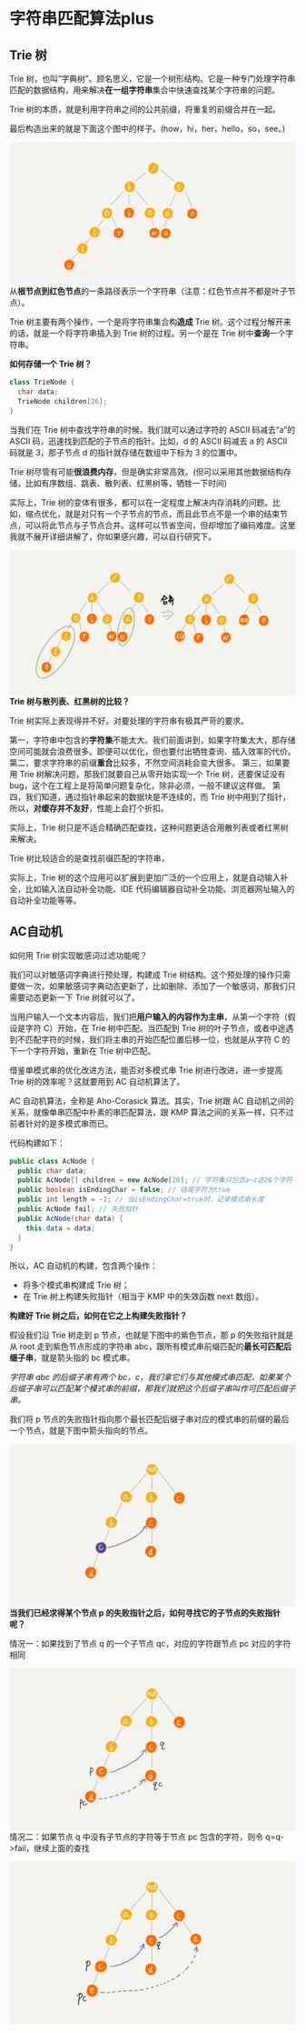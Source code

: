 # 字符串匹配算法plus

## Trie 树

Trie 树，也叫“字典树”。顾名思义，它是一个树形结构。它是一种专门处理字符串匹配的数据结构，用来解决**在一组字符串**集合中快速查找某个字符串的问题。

Trie 树的本质，就是利用字符串之间的公共前缀，将重复的前缀合并在一起。

最后构造出来的就是下面这个图中的样子。(how，hi，her，hello，so，see。)

<img src="trie-tree01.webp" align=left style="zoom: 50%;" />

从**根节点到红色节点**的一条路径表示一个字符串（注意：红色节点并不都是叶子节点）。

Trie 树主要有两个操作，一个是将字符串集合构**造成** Trie 树。这个过程分解开来的话，就是一个将字符串插入到 Trie 树的过程。另一个是在 Trie 树中**查询**一个字符串。

**如何存储一个 Trie 树？**

```java
class TrieNode {
  char data;
  TrieNode children[26];
}
```

当我们在 Trie 树中查找字符串的时候，我们就可以通过字符的 ASCII 码减去“a”的 ASCII 码，迅速找到匹配的子节点的指针。比如，d 的 ASCII 码减去 a 的 ASCII 码就是 3，那子节点 d 的指针就存储在数组中下标为 3 的位置中。

Trie 树尽管有可能**很浪费内存**，但是确实非常高效。(但可以采用其他数据结构存储，比如有序数组、跳表、散列表、红黑树等，牺牲一下时间)

实际上，Trie 树的变体有很多，都可以在一定程度上解决内存消耗的问题。比如，缩点优化，就是对只有一个子节点的节点，而且此节点不是一个串的结束节点，可以将此节点与子节点合并。这样可以节省空间，但却增加了编码难度。这里我就不展开详细讲解了，你如果感兴趣，可以自行研究下。

<img src="trie-tree02.webp" align=left style="zoom: 50%;" />

**Trie 树与散列表、红黑树的比较？**

Trie 树实际上表现得并不好。对要处理的字符串有极其严苛的要求。

第一，字符串中包含的**字符集**不能太大。我们前面讲到，如果字符集太大，那存储空间可能就会浪费很多。即便可以优化，但也要付出牺牲查询、插入效率的代价。
第二，要求字符串的前缀**重合**比较多，不然空间消耗会变大很多。
第三，如果要用 Trie 树解决问题，那我们就要自己从零开始实现一个 Trie 树，还要保证没有 bug，这个在工程上是将简单问题复杂化，除非必须，一般不建议这样做。
第四，我们知道，通过指针串起来的数据块是不连续的，而 Trie 树中用到了指针，所以，**对缓存并不友好**，性能上会打个折扣。

实际上，Trie 树只是不适合精确匹配查找，这种问题更适合用散列表或者红黑树来解决。

Trie 树比较适合的是查找前缀匹配的字符串，

实际上，Trie 树的这个应用可以扩展到更加广泛的一个应用上，就是自动输入补全，比如输入法自动补全功能、IDE 代码编辑器自动补全功能、浏览器网址输入的自动补全功能等等。

## AC自动机

如何用 Trie 树实现敏感词过滤功能呢？

我们可以对敏感词字典进行预处理，构建成 Trie 树结构。这个预处理的操作只需要做一次，如果敏感词字典动态更新了，比如删除、添加了一个敏感词，那我们只需要动态更新一下 Trie 树就可以了。

当用户输入一个文本内容后，我们把**用户输入的内容作为主串**，从第一个字符（假设是字符 C）开始，在 Trie 树中匹配。当匹配到 Trie 树的叶子节点，或者中途遇到不匹配字符的时候，我们将主串的开始匹配位置后移一位，也就是从字符 C 的下一个字符开始，重新在 Trie 树中匹配。

借鉴单模式串的优化改进方法，能否对多模式串 Trie 树进行改进，进一步提高 Trie 树的效率呢？这就要用到 AC 自动机算法了。

AC 自动机算法，全称是 Aho-Corasick 算法。其实，Trie 树跟 AC 自动机之间的关系，就像单串匹配中朴素的串匹配算法，跟 KMP 算法之间的关系一样，只不过前者针对的是多模式串而已。

代码构建如下：

```java
public class AcNode {
  public char data; 
  public AcNode[] children = new AcNode[26]; // 字符集只包含a~z这26个字符
  public boolean isEndingChar = false; // 结尾字符为true
  public int length = -1; // 当isEndingChar=true时，记录模式串长度
  public AcNode fail; // 失败指针
  public AcNode(char data) {
    this.data = data;
  }
}
```

所以，AC 自动机的构建，包含两个操作：

- 将多个模式串构建成 Trie 树；
- 在 Trie 树上构建失败指针（相当于 KMP 中的失效函数 next 数组）。

**构建好 Trie 树之后，如何在它之上构建失败指针？**

假设我们沿 Trie 树走到 p 节点，也就是下图中的紫色节点，那 p 的失败指针就是从 root 走到紫色节点形成的字符串 abc，跟所有模式串前缀匹配的**最长可匹配后缀子串**，就是箭头指的 bc 模式串。

*字符串 abc 的后缀子串有两个 bc，c，我们拿它们与其他模式串匹配，如果某个后缀子串可以匹配某个模式串的前缀，那我们就把这个后缀子串叫作可匹配后缀子串。*

我们将 p 节点的失败指针指向那个最长匹配后缀子串对应的模式串的前缀的最后一个节点，就是下图中箭头指向的节点。

<img src="trie-tree03.webp" align=left style="zoom: 50%;" />

**当我们已经求得某个节点 p 的失败指针之后，如何寻找它的子节点的失败指针呢？**

情况一：如果找到了节点 q 的一个子节点 qc，对应的字符跟节点 pc 对应的字符相同

<img src="trie-tree04.webp" align=left style="zoom: 50%;" />

情况二：如果节点 q 中没有子节点的字符等于节点 pc 包含的字符，则令 q=q->fail，继续上面的查找

<img src="trie-tree05.webp" align=left style="zoom: 50%;" />